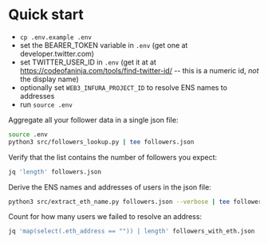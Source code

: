 # Quick start

- `cp .env.example .env`
- set the BEARER_TOKEN variable in `.env` (get one at developer.twitter.com)
- set TWITTER_USER_ID in `.env` (get it at at https://codeofaninja.com/tools/find-twitter-id/ -- this is a numeric id, _not_ the display name)
- optionally set `WEB3_INFURA_PROJECT_ID` to resolve ENS names to addresses
- run `source .env`

Aggregate all your follower data in a single json file:

```sh
source .env
python3 src/followers_lookup.py | tee followers.json
```

Verify that the list contains the number of followers you expect:

```sh
jq 'length' followers.json
```

Derive the ENS names and addresses of users in the json file:

```sh
python3 src/extract_eth_name.py followers.json --verbose | tee followers_with_eth.json
```

Count for how many users we failed to resolve an address:

```sh
jq 'map(select(.eth_address == "")) | length' followers_with_eth.json
```